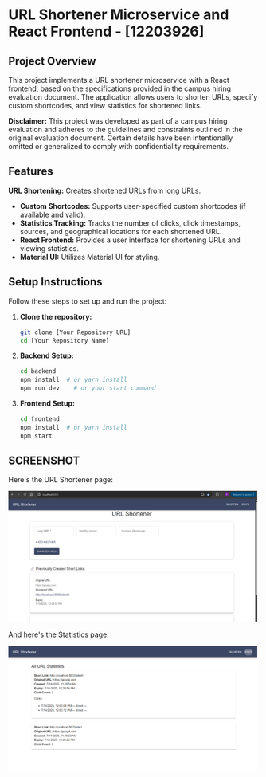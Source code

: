 # URL Shortener Microservice and React Frontend - [12203926]

## Project Overview

This project implements a URL shortener microservice with a React frontend, based on the specifications provided in the campus hiring evaluation document. The application allows users to shorten URLs, specify custom shortcodes, and view statistics for shortened links.

**Disclaimer:** This project was developed as part of a campus hiring evaluation and adheres to the guidelines and constraints outlined in the original evaluation document. Certain details have been intentionally omitted or generalized to comply with confidentiality requirements.

## Features
**URL Shortening:** Creates shortened URLs from long URLs.
*   **Custom Shortcodes:** Supports user-specified custom shortcodes (if available and valid).
*   **Statistics Tracking:** Tracks the number of clicks, click timestamps, sources, and geographical locations for each shortened URL.
*   **React Frontend:** Provides a user interface for shortening URLs and viewing statistics.
*   **Material UI:** Utilizes Material UI for styling.





## Setup Instructions

Follow these steps to set up and run the project:

1.  **Clone the repository:**

    ```bash
    git clone [Your Repository URL]
    cd [Your Repository Name]
    ```

2.  **Backend Setup:**

    ```bash
    cd backend
    npm install  # or yarn install
    npm run dev    # or your start command
    ```

3.  **Frontend Setup:**

    ```bash
    cd frontend
    npm install  # or yarn install
    npm start
    ```


## SCREENSHOT


Here's the URL Shortener page:

<img src="./s1.png" alt="URL Shortener Interface" width="500">

And here's the Statistics page:

<img src="./s2.png" alt="Statistics Page" width="500">

